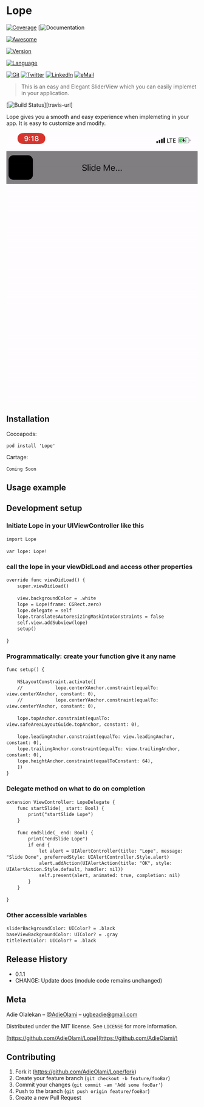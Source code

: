 # Lope

<!-- Markdown link & img dfn's -->
[travis-image]: https://img.shields.io/travis/dbader/node-datadog-metrics/master.svg?style=flat-square
[![Coverage](https://img.shields.io/badge/coverage-80%25-yellow.svg?style=flat)]()
[![Documentation](
)

[![Awesome](https://cdn.rawgit.com/sindresorhus/awesome/d7305f38d29fed78fa85652e3a63e154dd8e8829/media/badge.svg)](https://github.com/matteocrippa/awesome-swift#json)


[![Version](https://img.shields.io/cocoapods/v/EVReflection.svg?style=flat)](http://cocoadocs.org/docsets/EVReflection)

[![Language](https://img.shields.io/badge/language-swift%204%20&%205-f48041.svg?style=flat)](https://developer.apple.com/swift)

[![Git](https://img.shields.io/badge/GitHub-AdieOlami-blue.svg?style=flat)](https://github.com/adieolami)
[![Twitter](https://img.shields.io/badge/twitter-@AdieOlami-blue.svg?style=flat)](http://twitter.com/adieolami)
[![LinkedIn](https://img.shields.io/badge/linkedin-Adie%20Olami-blue.svg?style=flat)](http://linkedin.com/in/olalekan-adie-16579b99)
[![eMail](https://img.shields.io/badge/email-ugbeadie@gmail.com-blue.svg?style=flat)](mailto:ugbeadie@gmail.com?SUBJECT=About%Lope)


> This is an easy and Elegant SliderView which you can easily implemet in your application.

[![Build Status][travis-image]][travis-url]

Lope gives you a smooth and easy experience when implemeting in your app. It is easy to customize and modify.

![](Lope.gif)

## Installation

Cocoapods:

```
pod install 'Lope'
```

Cartage:

```
Coming Soon
```


## Usage example


<!--_For more examples and usage, please refer to the [Wiki][wiki]._-->

## Development setup

### Initiate Lope in your UIViewController like this

    import Lope
    
    var lope: Lope!
    

### call the lope in your viewDidLoad and access other properties
    override func viewDidLoad() {
        super.viewDidLoad()

        view.backgroundColor = .white
        lope = Lope(frame: CGRect.zero)
        lope.delegate = self
        lope.translatesAutoresizingMaskIntoConstraints = false
        self.view.addSubview(lope)
        setup()

    }
    
### Programmatically: create your function give it any name 

    func setup() {

        NSLayoutConstraint.activate([
        //            lope.centerXAnchor.constraint(equalTo: view.centerXAnchor, constant: 0),
        //            lope.centerYAnchor.constraint(equalTo: view.centerYAnchor, constant: 0),

        lope.topAnchor.constraint(equalTo: view.safeAreaLayoutGuide.topAnchor, constant: 0),

        lope.leadingAnchor.constraint(equalTo: view.leadingAnchor, constant: 0),
        lope.trailingAnchor.constraint(equalTo: view.trailingAnchor, constant: 0),
        lope.heightAnchor.constraint(equalToConstant: 64),
        ])
    }

### Delegate method on what to do on completion

    extension ViewController: LopeDelegate {
        func startSlide(_ start: Bool) {
            print("startSlide Lope")
        }

        func endSlide(_ end: Bool) {
            print("endSlide Lope")
            if end {
                let alert = UIAlertController(title: "Lope", message: "Slide Done", preferredStyle: UIAlertController.Style.alert)
                alert.addAction(UIAlertAction(title: "OK", style: UIAlertAction.Style.default, handler: nil))
                self.present(alert, animated: true, completion: nil)
            }
        }

    }
### Other accessible variables

    sliderBackgroundColor: UIColor? = .black
    baseViewBackgroundColor: UIColor? = .gray
    titleTextColor: UIColor? = .black

## Release History

* 0.1.1
* CHANGE: Update docs (module code remains unchanged)


## Meta

Adie Olalekan – [@AdieOlami](https://twitter.com/AdieOlami) – ugbeadie@gmail.com

Distributed under the MIT license. See ``LICENSE`` for more information.

[https://github.com/AdieOlami/Lope](https://github.com/AdieOlami/)

## Contributing

1. Fork it (<https://github.com/AdieOlami/Lope/fork>)
2. Create your feature branch (`git checkout -b feature/fooBar`)
3. Commit your changes (`git commit -am 'Add some fooBar'`)
4. Push to the branch (`git push origin feature/fooBar`)
5. Create a new Pull Request

